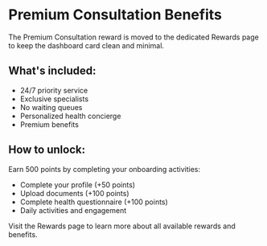 # Premium Consultation Benefits

The Premium Consultation reward is moved to the dedicated Rewards page to keep the dashboard card clean and minimal.

## What's included:
- 24/7 priority service
- Exclusive specialists
- No waiting queues
- Personalized health concierge
- Premium benefits

## How to unlock:
Earn 500 points by completing your onboarding activities:
- Complete your profile (+50 points)
- Upload documents (+100 points)
- Complete health questionnaire (+100 points)
- Daily activities and engagement

Visit the Rewards page to learn more about all available rewards and benefits.